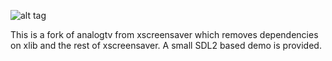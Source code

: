 ![alt tag](https://raw.github.com/sqaxomonophonen/analogtv/master/test.gif)

This is a fork of analogtv from xscreensaver which removes dependencies on xlib and the rest of xscreensaver. A small SDL2 based demo is provided.
